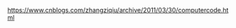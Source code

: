 [ https://www.cnblogs.com/zhangziqiu/archive/2011/03/30/computercode.html ](https://www.cnblogs.com/zhangziqiu/archive/2011/03/30/computercode.html)